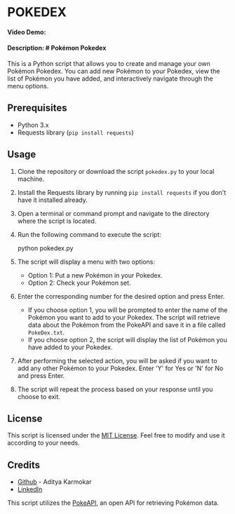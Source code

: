 # POKEDEX

#### Video Demo:  <URL HERE>

#### Description: # Pokémon Pokedex

This is a Python script that allows you to create and manage your own Pokémon Pokedex. You can add new Pokémon to your Pokedex, view the list of Pokémon you have added, and interactively navigate through the menu options.

## Prerequisites

- Python 3.x
- Requests library (`pip install requests`)

## Usage

1. Clone the repository or download the script `pokedex.py` to your local machine.
2. Install the Requests library by running `pip install requests` if you don't have it installed already.
3. Open a terminal or command prompt and navigate to the directory where the script is located.
4. Run the following command to execute the script:


   python pokedex.py


5. The script will display a menu with two options:

   - Option 1: Put a new Pokémon in your Pokedex.
   - Option 2: Check your Pokémon set.

6. Enter the corresponding number for the desired option and press Enter.

   - If you choose option 1, you will be prompted to enter the name of the Pokémon you want to add to your Pokedex. The script will retrieve data about the Pokémon from the PokeAPI and save it in a file called `PokeDex.txt`.
   - If you choose option 2, the script will display the list of Pokémon you have added to your Pokedex.

7. After performing the selected action, you will be asked if you want to add any other Pokémon to your Pokedex. Enter 'Y' for Yes or 'N' for No and press Enter.

8. The script will repeat the process based on your response until you choose to exit.

## License

This script is licensed under the [MIT License](https://opensource.org/licenses/MIT). Feel free to modify and use it according to your needs.

## Credits

- [Github](https://github.com/RoyalCoderPRO) - Aditya Karmokar
- [LinkedIn]()

This script utilizes the [PokeAPI](https://pokeapi.co/), an open API for retrieving Pokémon data.
